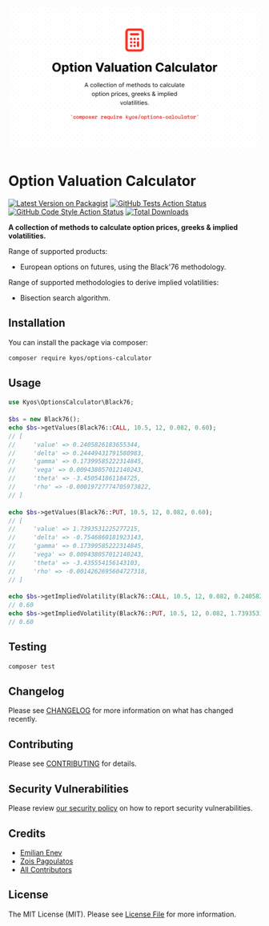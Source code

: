 ![banner](.github/banner.png)

# Option Valuation Calculator

[![Latest Version on Packagist](https://img.shields.io/packagist/v/kyos/options-calculator.svg?style=flat-square)](https://packagist.org/packages/kyos/options-calculator)
[![GitHub Tests Action Status](https://github.com/kyosenergy/options-calculator/actions/workflows/run-tests.yml/badge.svg)](https://github.com/kyosenergy/options-calculator/actions/workflows/run-tests.yml)
[![GitHub Code Style Action Status](https://img.shields.io/github/workflow/status/kyosenergy/options-calculator/Check%20&%20fix%20styling?label=code%20style)](https://github.com/kyosenergy/options-calculator/actions?query=workflow%3A"Check+%26+fix+styling"+branch%3Amaster)
[![Total Downloads](https://img.shields.io/packagist/dt/kyos/options-calculator.svg?style=flat-square)](https://packagist.org/packages/kyos/options-calculator)

**A collection of methods to calculate option prices, greeks & implied volatilities.**

Range of supported products:
- European options on futures, using the Black'76 methodology. 
 
Range of supported methodologies to derive implied volatilities:
- Bisection search algorithm.

## Installation

You can install the package via composer:

```bash
composer require kyos/options-calculator
```

## Usage

```php
use Kyos\OptionsCalculator\Black76;

$bs = new Black76();
echo $bs->getValues(Black76::CALL, 10.5, 12, 0.082, 0.60);
// [
//     'value' => 0.2405826183655344,
//     'delta' => 0.24449431791580983,
//     'gamma' => 0.17399585222314845,
//     'vega' => 0.009438057012140243,
//     'theta' => -3.450541861184725,
//     'rho' => -0.00019727774705973822,
// ]

echo $bs->getValues(Black76::PUT, 10.5, 12, 0.082, 0.60);
// [
//     'value' => 1.7393531225277215,
//     'delta' => -0.7546860181923143,
//     'gamma' => 0.17399585222314845,
//     'vega' => 0.009438057012140243,
//     'theta' => -3.435554156143103,
//     'rho' => -0.0014262695604727318,
// ]

echo $bs->getImpliedVolatility(Black76::CALL, 10.5, 12, 0.082, 0.2405826183655344);
// 0.60
echo $bs->getImpliedVolatility(Black76::PUT, 10.5, 12, 0.082, 1.7393531225277215);
// 0.60
```

## Testing

```bash
composer test
```

## Changelog

Please see [CHANGELOG](CHANGELOG.md) for more information on what has changed recently.

## Contributing

Please see [CONTRIBUTING](.github/CONTRIBUTING.md) for details.

## Security Vulnerabilities

Please review [our security policy](../../security/policy) on how to report security vulnerabilities.

## Credits

- [Emilian Enev](https://github.com/Enev)
- [Zois Pagoulatos](https://github.com/zoispag)
- [All Contributors](../../contributors)

## License

The MIT License (MIT). Please see [License File](LICENSE.md) for more information.
